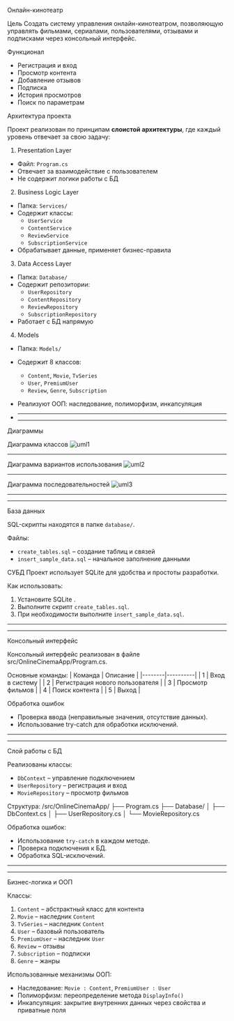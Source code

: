 Онлайн-кинотеатр

Цель
Создать систему управления онлайн-кинотеатром, позволяющую управлять фильмами, сериалами, пользователями, отзывами и подписками через консольный интерфейс.

Функционал
- Регистрация и вход
- Просмотр контента
- Добавление отзывов
- Подписка
- История просмотров
- Поиск по параметрам

Архитектура проекта

Проект реализован по принципам **слоистой архитектуры**, где каждый уровень отвечает за свою задачу:

1. Presentation Layer 
- Файл: `Program.cs`
- Отвечает за взаимодействие с пользователем
- Не содержит логики работы с БД

2. Business Logic Layer 
- Папка: `Services/`
- Содержит классы:
  - `UserService`
  - `ContentService`
  - `ReviewService`
  - `SubscriptionService`
- Обрабатывает данные, применяет бизнес-правила

3. Data Access Layer 
- Папка: `Database/`
- Содержит репозитории:
  - `UserRepository`
  - `ContentRepository`
  - `ReviewRepository`
  - `SubscriptionRepository`
- Работает с БД напрямую

4. Models
- Папка: `Models/`
- Содержит 8 классов:
  - `Content`, `Movie`, `TvSeries`
  - `User`, `PremiumUser`
  - `Review`, `Genre`, `Subscription`
- Реализуют ООП: наследование, полиморфизм, инкапсуляция

- 
  _________________________________________________________________________________________
  _________________________________________________________________________________________

  
Диаграммы

Диаграмма классов
![uml1](https://github.com/user-attachments/assets/0b2f14bd-157f-4fe7-a714-2e81f4e63965)



_________________________________________________________________________________________
Диаграмма вариантов использования
![uml2](https://github.com/user-attachments/assets/1c217ba5-7cf4-4475-934a-b6700054d16e)



_________________________________________________________________________________________
Диаграмма последовательностей
![uml3](https://github.com/user-attachments/assets/7e1f48cf-bcba-4da4-8f48-d1ea222d1b2d)



_________________________________________________________________________________________
_________________________________________________________________________________________


 База данных

SQL-скрипты находятся в папке `database/`.

 Файлы:
- `create_tables.sql` – создание таблиц и связей
- `insert_sample_data.sql` – начальное заполнение данными

 СУБД
Проект использует SQLite для удобства и простоты разработки.

 Как использовать:
1. Установите SQLite .
2. Выполните скрипт `create_tables.sql`.
3. При необходимости выполните `insert_sample_data.sql`.

_________________________________________________________________________________________
_________________________________________________________________________________________

Консольный интерфейс

Консольный интерфейс реализован в файле src/OnlineCinemaApp/Program.cs.

Основные команды:
| Команда | Описание |
|--------|----------|
| 1      | Вход в систему |
| 2      | Регистрация нового пользователя |
| 3      | Просмотр фильмов |
| 4      | Поиск контента |
| 5      | Выход |

Обработка ошибок
- Проверка ввода (неправильные значения, отсутствие данных).
- Использование try-catch для обработки исключений.

_________________________________________________________________________________________
_________________________________________________________________________________________


Слой работы с БД

Реализованы классы:
- `DbContext` – управление подключением
- `UserRepository` – регистрация и вход
- `MovieRepository` – просмотр фильмов

Структура:
/src/OnlineCinemaApp/
├── Program.cs
├── Database/
│ ├── DbContext.cs
│ ├── UserRepository.cs
│ └── MovieRepository.cs

Обработка ошибок:
- Использование `try-catch` в каждом методе.
- Проверка подключения к БД.
- Обработка SQL-исключений.

_________________________________________________________________________________________
_________________________________________________________________________________________


Бизнес-логика и ООП

Классы:
1. `Content` – абстрактный класс для контента
2. `Movie` – наследник `Content`
3. `TvSeries` – наследник `Content`
4. `User` – базовый пользователь
5. `PremiumUser` – наследник `User`
6. `Review` – отзывы
7. `Subscription` – подписки
8. `Genre` – жанры

Использованные механизмы ООП:
- Наследование: `Movie : Content`, `PremiumUser : User`
- Полиморфизм: переопределение метода `DisplayInfo()`
- Инкапсуляция: закрытие внутренних данных через свойства и приватные поля

